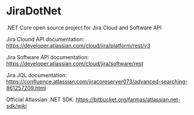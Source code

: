 # JiraDotNet
.NET Core open source project for Jira Cloud and Software API


Jira Clound API documentation: https://developer.atlassian.com/cloud/jira/platform/rest/v3

Jira Software API documentation: https://developer.atlassian.com/cloud/jira/software/rest

Jira JQL documentation: https://confluence.atlassian.com/jiracoreserver073/advanced-searching-861257209.html

Official Atlassian .NET SDK: https://bitbucket.org/farmas/atlassian.net-sdk/wiki
